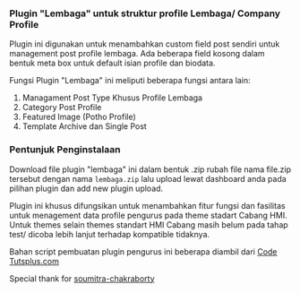 <h3>Plugin "Lembaga" untuk struktur profile Lembaga/ Company Profile</h3>

Plugin ini digunakan untuk menambahkan custom field post sendiri untuk management post profile lembaga. Ada beberapa field kosong dalam bentuk meta box untuk default isian profile dan biodata.

Fungsi Plugin "Lembaga" ini meliputi beberapa fungsi antara lain:
<ol>
<li>Managament Post Type Khusus Profile Lembaga</li>
<li>Category Post Profile</li>
<li>Featured Image (Potho Profile)</li>
<li>Template Archive dan Single Post</li>
</ol>

<h3>Pentunjuk Penginstalaan</h3>

Download file plugin "lembaga" ini dalam bentuk .zip rubah file nama file.zip tersebut dengan nama <code>lembaga.zip</code> lalu upload lewat dashboard anda pada pilihan plugin dan add new plugin upload.

Plugin ini khusus difungsikan untuk menambahkan fitur fungsi dan fasilitas untuk menagement data profile pengurus pada theme stadart Cabang HMI. Untuk themes selain themes standart HMI Cabang masih belum pada tahap test/ dicoba lebih lanjut terhadap kompatible tidaknya.

Bahan script pembuatan plugin pengurus ini beberapa diambil dari <a href="http://code.tutsplus.com/">Code Tutsplus.com</a>

Special thank for <a href="http://hub.tutsplus.com/authors/soumitra-chakraborty">soumitra-chakraborty</a>
